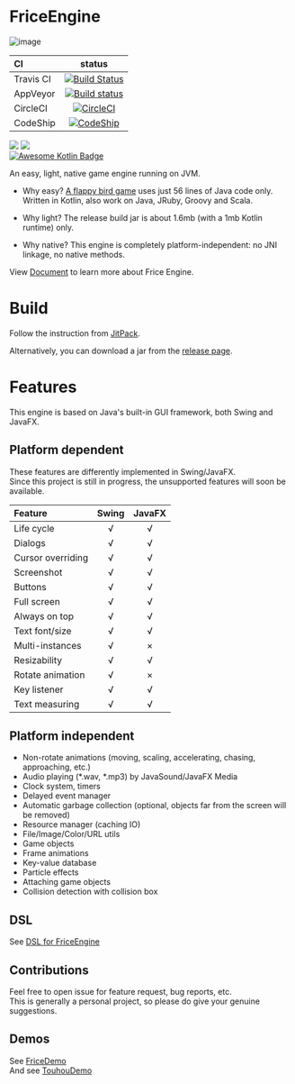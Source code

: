 # FriceEngine

![image](https://avatars1.githubusercontent.com/u/21008243)

CI|status
:---|:---:
Travis CI|[![Build Status](https://travis-ci.org/icela/FriceEngine.svg?branch=master)](https://travis-ci.org/icela/FriceEngine)
AppVeyor|[![Build status](https://ci.appveyor.com/api/projects/status/75d7wx28u3tgtnat?svg=true)](https://ci.appveyor.com/project/ice1000/friceengine)
CircleCI|[![CircleCI](https://circleci.com/gh/icela/FriceEngine.svg?style=svg)](https://circleci.com/gh/icela/FriceEngine)
CodeShip|[![CodeShip](https://codeship.com/projects/a1d7bc60-0a30-0135-8b3c-6ed4d7e33e57/status?branch=master)](https://app.codeship.com/projects/214712)

[![](https://jitpack.io/v/icela/FriceEngine.svg)](https://jitpack.io/#icela/FriceEngine)
[![](https://jitpack.io/v/icela/FriceEngine/month.svg)](https://jitpack.io/#icela/FriceEngine) <br/>
[![Awesome Kotlin Badge](https://kotlin.link/awesome-kotlin.svg)](https://github.com/KotlinBy/awesome-kotlin)

An easy, light, native game engine running on JVM.

+ Why easy?
[A flappy bird game](https://github.com/icela/FriceDemo/tree/master/demo/Demo7.java) uses just 56 lines of Java code only.<br/>
Written in Kotlin, also work on Java, JRuby, Groovy and Scala.

+ Why light?
The release build jar is about 1.6mb (with a 1mb Kotlin runtime) only.

+ Why native?
This engine is completely platform-independent: no JNI linkage, no native methods.

View [Document](https://icela.github.io/#getting-started) to learn more about Frice Engine.

# Build

Follow the instruction from [JitPack](https://jitpack.io/#icela/FriceEngine).

Alternatively, you can download a jar from the [release page](https://github.com/icela/FriceEngine/releases).

# Features

This engine is based on Java's built-in GUI framework, both Swing and JavaFX.

## Platform dependent

These features are differently implemented in Swing/JavaFX.  
Since this project is still in progress, the unsupported features will soon be available.

Feature|Swing|JavaFX
:---|:---:|:---:
Life cycle|√|√
Dialogs|√|√
Cursor overriding|√|√
Screenshot|√|√
Buttons|√|√
Full screen|√|√
Always on top|√|√
Text font/size|√|√
Multi-instances|√|×
Resizability|√|√
Rotate animation|√|×
Key listener|√|√
Text measuring|√|√

## Platform independent

- Non-rotate animations (moving, scaling, accelerating, chasing, approaching, etc.)
- Audio playing (\*.wav, \*.mp3) by JavaSound/JavaFX Media
- Clock system, timers
- Delayed event manager
- Automatic garbage collection (optional, objects far from the screen will be removed)
- Resource manager (caching IO)
- File/Image/Color/URL utils
- Game objects
- Frame animations
- Key-value database
- Particle effects
- Attaching game objects
- Collision detection with collision box

## DSL

See [DSL for FriceEngine](https://github.com/icela/FriceEngine-DSL)

## Contributions
Feel free to open issue for feature request, bug reports, etc. <br/>
This is generally a personal project, so please do give your genuine suggestions.

## Demos

See [FriceDemo](https://github.com/icela/FriceDemo) <br/>
And see [TouhouDemo](https://github.com/ice1000/TouhouDemo)
